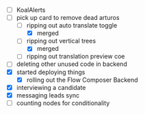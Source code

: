 * [ ] KoalAlerts
* [ ] pick up card to remove dead arturos
  * [ ] ripping out auto translate toggle
    * [x] merged
  * [ ] ripping out vertical trees
    * [x] merged
  * [ ] ripping out translation preview coe
* [ ] deleting other unused code in backend
* [x] started deploying things
  * [x] rolling out the Flow Composer Backend
* [x] interviewing a candidate
* [x] messaging leads sync
* [ ] counting nodes for conditionality

